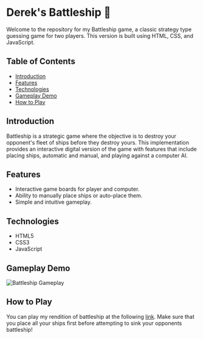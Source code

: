 # Derek's Battleship 🚢

Welcome to the repository for my Battleship game, a classic strategy type guessing game for two players. This version is built using HTML, CSS, and JavaScript.

## Table of Contents

- [Introduction](#introduction)
- [Features](#features)
- [Technologies](#technologies)
- [Gameplay Demo](#gameplay-demo)
- [How to Play](#how-to-play)

## Introduction

Battleship is a strategic game where the objective is to destroy your opponent's fleet of ships before they destroy yours. This implementation provides an interactive digital version of the game with features that include placing ships, automatic and manual, and playing against a computer AI.

## Features

- Interactive game boards for player and computer.
- Ability to manually place ships or auto-place them.
- Simple and intuitive gameplay.

## Technologies

- HTML5
- CSS3
- JavaScript

## Gameplay Demo
![Battleship Gameplay](./src/assets/img/battleship.gif)

## How to Play

You can play my rendition of battleship at the following [link](drkchu.github.io/battleship). Make sure that you place all your ships first before attempting to sink your opponents battleship!

